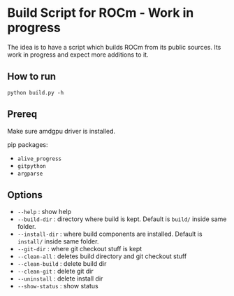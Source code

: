 # Build Script for ROCm - Work in progress

The idea is to have a script which builds ROCm from its public sources. Its work in progress and expect more additions to it.

## How to run

`python build.py -h`

## Prereq

Make sure amdgpu driver is installed.

pip packages:

- `alive_progress`
- `gitpython`
- `argparse`

## Options

- `--help` : show help
- `--build-dir` : directory where build is kept. Default is `build/` inside same folder.
- `--install-dir` : where build components are installed. Default is `install/` inside same folder.
- `--git-dir` : where git checkout stuff is kept
- `--clean-all` : deletes build directory and git checkout stuff
- `--clean-build` : delete build dir
- `--clean-git` : delete git dir
- `--uninstall` : delete install dir
- `--show-status` : show status
